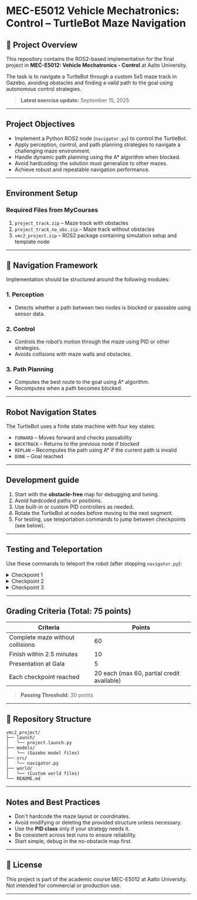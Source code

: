 # MEC-E5012 Vehicle Mechatronics: Control – TurtleBot Maze Navigation

## 🧠 Project Overview

This repository contains the ROS2-based implementation for the final project in **MEC-E5012: Vehicle Mechatronics - Control** at Aalto University.

The task is to navigate a TurtleBot through a custom 5x5 maze track in Gazebo, avoiding obstacles and finding a valid path to the goal using autonomous control strategies.

> **Latest exercise update:** September 15, 2025

---

## Project Objectives

- Implement a Python ROS2 node (`navigator.py`) to control the TurtleBot.
- Apply perception, control, and path planning strategies to navigate a challenging maze environment.
- Handle dynamic path planning using the A* algorithm when blocked.
- Avoid hardcoding: the solution must generalize to other mazes.
- Achieve robust and repeatable navigation performance.

---

## Environment Setup

### Required Files from MyCourses

1. `project_track.zip` – Maze track with obstacles  
2. `project_track_no_obs.zip` – Maze track without obstacles  
3. `vmc2_project.zip` – ROS2 package containing simulation setup and template node

---

## 🧭 Navigation Framework

Implementation should be structured around the following modules:

### 1. **Perception**

* Detects whether a path between two nodes is blocked or passable using sensor data.

### 2. **Control**

* Controls the robot’s motion through the maze using PID or other strategies.
* Avoids collisions with maze walls and obstacles.

### 3. **Path Planning**

* Computes the best route to the goal using A* algorithm.
* Recomputes when a path becomes blocked.

---

## Robot Navigation States

The TurtleBot uses a finite state machine with four key states:

* `FORWARD` – Moves forward and checks passability
* `BACKTRACK` – Returns to the previous node if blocked
* `REPLAN` – Recomputes the path using A* if the current path is invalid
* `DONE` – Goal reached

---

## Development guide

1. Start with the **obstacle-free** map for debugging and tuning.
2. Avoid hardcoded paths or positions.
3. Use built-in or custom PID controllers as needed.
4. Rotate the TurtleBot at nodes before moving to the next segment.
5. For testing, use teleportation commands to jump between checkpoints (see below).

---

## Testing and Teleportation

Use these commands to teleport the robot (after stopping `navigator.py`):

<details>
<summary>Checkpoint 1</summary>

```bash
ros2 service call /set_entity_state gazebo_msgs/srv/SetEntityState "{
  state: {
    name: 'burger',
    pose: {
      position: {x: 3.560, y: -4.272, z: 0.0},
      orientation: {x: 0.0, y: 0.0, z: 0.0, w: 1.0}
    },
    reference_frame: 'world'
  }
}"
```

</details>

<details>
<summary>Checkpoint 2</summary>

```bash
ros2 service call /set_entity_state gazebo_msgs/srv/SetEntityState "{
  state: {
    name: 'burger',
    pose: {
      position: {x: 4.984, y: -4.272, z: 0.0},
      orientation: {x: 0.0, y: 0.0, z: 0.0, w: 1.0}
    },
    reference_frame: 'world'
  }
}"
```

</details>

<details>
<summary>Checkpoint 3</summary>

```bash
ros2 service call /set_entity_state gazebo_msgs/srv/SetEntityState "{
  state: {
    name: 'burger',
    pose: {
      position: {x: 7.120, y: -5.696, z: 0.0},
      orientation: {x: 0.0, y: 0.0, z: 0.0, w: 1.0}
    },
    reference_frame: 'world'
  }
}"
```

</details>

---

## Grading Criteria (Total: 75 points)

| Criteria                         | Points                                     |
| -------------------------------- | ------------------------------------------ |
| Complete maze without collisions | 60                                         |
| Finish within 2.5 minutes        | 10                                         |
| Presentation at Gala             | 5                                          |
| Each checkpoint reached          | 20 each (max 60, partial credit available) |

> **Passing Threshold:** 30 points

---

## 📁 Repository Structure

```
vmc2_project/
├── launch/
│   └── project.launch.py
├── models/
│   └── (Gazebo model files)
├── src/
│   └── navigator.py
├── world/
│   └── (Custom world files)
└── README.md
```

---

## Notes and Best Practices

* Don't hardcode the maze layout or coordinates.
* Avoid modifying or deleting the provided structure unless necessary.
* Use the **PID class** only if your strategy needs it.
* Be consistent across test runs to ensure reliability.
* Start simple, debug in the no-obstacle map first.

---

## 📄 License

This project is part of the academic course MEC-E5012 at Aalto University. Not intended for commercial or production use.

---
